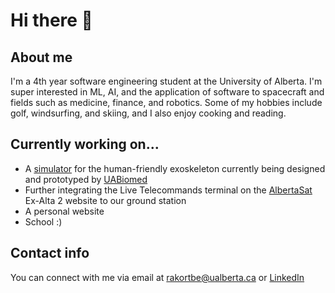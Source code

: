 # Hi there 👋

## About me
I'm a 4th year software engineering student at the University of Alberta. I'm super interested in ML, AI, and the application of software to spacecraft and fields such as medicine, finance, and robotics. Some of my hobbies include golf, windsurfing, and skiing, and I also enjoy cooking and reading.

## Currently working on...
- A [simulator]() for the human-friendly exoskeleton currently being designed and prototyped by [UABiomed](http://www.uabiomed.ca)
- Further integrating the Live Telecommands terminal on the [AlbertaSat](http://albertasat.ca) Ex-Alta 2 website to our ground station
- A personal website
- School :)

## Contact info
You can connect with me via email at rakortbe@ualberta.ca or [LinkedIn](https://www.linkedin.com/in/ryankortbeek/)

<!--
**ryankortbeek/ryankortbeek** is a ✨ _special_ ✨ repository because its `README.md` (this file) appears on your GitHub profile.

Here are some ideas to get you started:

- 🔭 I’m currently working on ...
- 🌱 I’m currently learning ...
- 👯 I’m looking to collaborate on ...
- 🤔 I’m looking for help with ...
- 💬 Ask me about ...
- 📫 How to reach me: ...
- 😄 Pronouns: ...
- ⚡ Fun fact: ...
-->
